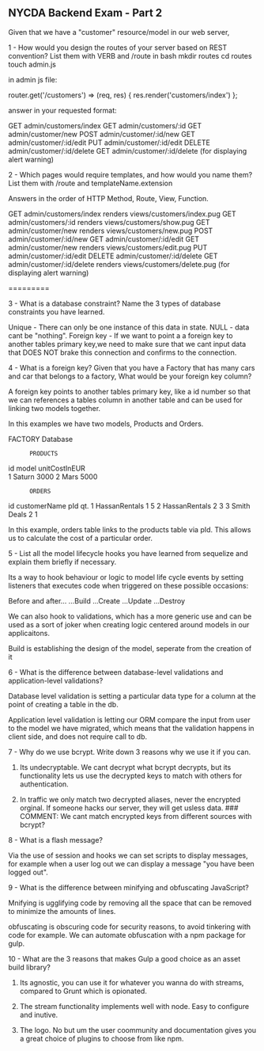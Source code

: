 ## NYCDA Backend Exam - Part 2

Given that we have a "customer" resource/model in our web server,

1 - How would you design the routes of your server based on REST convention? List them with VERB and /route
in bash
mkdir routes
cd routes
touch admin.js

in admin js file:

router.get('/customers') => (req, res) {
  res.render('customers/index')
};

answer in your requested format:

GET admin/customers/index
GET admin/customers/:id
GET admin/customer/new
POST admin/customer/:id/new
GET admin/customer/:id/edit
PUT admin/customer/:id/edit
DELETE admin/customer/:id/delete
GET admin/customer/:id/delete (for displaying alert warning)


2 - Which pages would require templates, and how would you name them? List them with /route and templateName.extension

Answers in the order of HTTP Method, Route, View, Function.

GET admin/customers/index renders views/customers/index.pug
GET admin/customers/:id  renders views/customers/show.pug
GET admin/customer/new renders views/customers/new.pug
POST admin/customer/:id/new
GET admin/customer/:id/edit GET admin/customer/new renders views/customers/edit.pug
PUT admin/customer/:id/edit
DELETE admin/customer/:id/delete
GET admin/customer/:id/delete renders views/customers/delete.pug (for displaying alert warning)

=========

3 - What is a database constraint? Name the 3 types of database constraints you have learned.

Unique - There can only be one instance of this data in state.
NULL - data cant be "nothing".
Foreign key - If we want to point a a foreign key to another tables primary key,we need to make sure that we cant input data that DOES NOT brake this connection and confirms to the connection.

4 - What is a foreign key? Given that you have a Factory that has many cars and car that belongs to a factory, What would be your foreign key column?

A foreign key points to another tables primary key, like a id number so that we can references a tables column in another table and can be used for linking two models together.

In this examples we have two models, Products and Orders.

FACTORY Database

          PRODUCTS
id       model            unitCostInEUR     
1        Saturn           3000
2        Mars             5000

          ORDERS
id       customerName          pId    qt.
1        HassanRentals         1      5
2        HassanRentals         2      3
3        Smith Deals           2      1

In this example, orders table links to the products table via pId.
This allows us to calculate the cost of a particular order.


5 - List all the model lifecycle hooks you have learned from sequelize and explain them briefly if necessary.

Its a way to hook behaviour or logic to model life cycle events by setting listeners that executes code when triggered on these possible occasions:

Before and after...
                  ...Build
                  ...Create
                  ...Update
                  ...Destroy

We can also hook to validations, which has a more generic use and can be used as a sort of joker when creating logic centered around models in our applicaitons.

Build is establishing the design of the model, seperate from the creation of it

6 - What is the difference between database-level validations and application-level validations?

Database level validation is setting a particular data type for a column at the point of creating a table in the db.

Application level validation is letting our ORM compare the input from user to the model we have migrated, which means that the validation happens in client side, and does not require call to db.

7 - Why do we use bcrypt. Write down 3 reasons why we use it if you can.

1) Its undecryptable. We cant decrypt what bcrypt decrypts, but its functionality lets us use the decrypted keys to match with others for authentication.

2) In traffic we only match two decrypted aliases, never the encrypted orginal. If someone hacks our server, they will get usless data. ### COMMENT: We cant match encrypted keys from different sources with bcrypt?

8 - What is a flash message?

Via the use of session and hooks we can set scripts to display messages, for example when a user log out we can display a message "you have been logged out".


9 - What is the difference between minifying and obfuscating JavaScript?

Mnifying is ugglifying code by removing all the space that can be removed to minimize the amounts of lines.

obfuscating is obscuring code for security reasons, to avoid tinkering with code for example. We can automate obfuscation with a npm package for gulp.


10 - What are the 3 reasons that makes Gulp a good choice as an asset build library?

1) Its agnostic, you can use it for whatever you wanna do with streams, compared to Grunt which is opionated.

2) The stream functionality implements well with node. Easy to configure and inutive.

3) The logo. No but um the user coommunity and documentation gives you a great choice of plugins to choose from like npm.
